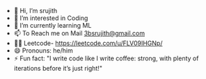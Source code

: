 - 👋 Hi, I’m srujith
- 👀 I’m interested in Coding
- 🌱 I’m currently learning ML
- 📫 To Reach me on Mail 3bsrujith@gmail.com
- 🧑‍💻 Leetcode- https://leetcode.com/u/FLV09IHGNp/
- 😄 Pronouns: he/him
- ⚡ Fun fact: "I write code like I write coffee: strong, with plenty of iterations before it’s just right!"

<!---
3bsrujith/3bsrujith is a ✨ special ✨ repository because its `README.md` (this file) appears on your GitHub profile.
You can click the Preview link to take a look at your changes.
--->
